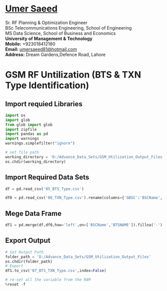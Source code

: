 #  [Umer Saeed](https://www.linkedin.com/in/engumersaeed/)
Sr. RF Planning & Optimization Engineer<br>
BSc Telecommunications Engineering, School of Engineering<br>
MS Data Science, School of Business and Economics<br>
**University of Management & Technology**<br>
**Mobile:**     +923018412180<br>
**Email:**  umersaeed81@hotmail.com<br>
**Address:** Dream Gardens,Defence Road, Lahore<br>

# GSM RF Untilization (BTS & TXN Type Identification)

## Import requied Libraries


```python
import os
import glob
from glob import glob
import zipfile
import pandas as pd
import warnings
warnings.simplefilter("ignore")
```


```python
# set file path
working_directory = 'D:/Advance_Data_Sets/GSM_Utilization_Output_Files'
os.chdir(working_directory)
```

## Import Required Data Sets


```python
df = pd.read_csv('05_BTS_Type.csv')
```


```python
df0 = pd.read_csv('06_TXN_Type.csv').rename(columns={'GBSC':'BSCName','Site Name':'BTSNAME'})
```

## Mege Data Frame


```python
df1 = pd.merge(df,df0,how='left',on=['BSCName','BTSNAME']).fillna('-')
```

## Export Output


```python
# Set Output Path
folder_path = 'D:/Advance_Data_Sets/GSM_Utilization_Output_Files'
os.chdir(folder_path)
# Export
df1.to_csv('07_BTS_TXN_Type.csv',index=False)
```


```python
# re-set all the variable from the RAM
%reset -f
```
